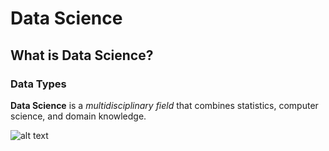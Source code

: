 

# Data Science

## What is Data Science?

### Data Types

**Data Science** is a *multidisciplinary field* that combines statistics, computer science, and domain knowledge.

![alt text][def]

[def]: C:\Users\hp\Desktop\Labs\Markdown-Lab1\DS.png